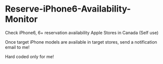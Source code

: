 Reserve-iPhone6-Availability-Monitor
====================================

Check iPhone6, 6+ reservation availability Apple Stores in Canada (Self use)

Once target iPhone models are available in target stores, send a notification email to me!

Hard coded only for me!
